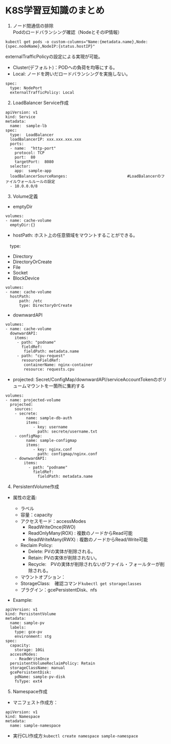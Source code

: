 # K8S学習豆知識のまとめ
1. ノード間通信の排除  
Podのロードバランシング確認（NodeとそのIP情報）
```
kubectl get pods -o custom-columns="Name:{metadata.name},Node:{spec.nodeName},NodeIP:{status.hostIP}"
```  
externalTrafficPolicyの設定による実現が可能。 
+ Cluster(デフォルト)：PODへの負荷を均等にする。
+ Local: ノードを跨いだロードバランシングを実施しない。
```
spec: 
  type: NodePort
  externalTrafficPolicy: Local
```

2. LoadBalancer Service作成
```
apiVersion: v1
kind: Service
metadata:
  name:  sample-lb
spec:
  type:  LoadBalancer
  loadBalancerIP: xxx.xxx.xxx.xxx
  ports:
  - name:  "http-port"
    protocol: TCP
    port:  80
    targetPort:  8080
  selector:
    app:  sample-app
  loadBalancerSourceRanges:                          #LoadBalancerのファイルウォールルールの設定
  - 10.0.0.0/8
```

3. Volume定義
+ emptyDir 
```
volumes:
- name: cache-volume
  emptyDir:{}
```

+ hostPath: ホスト上の任意領域をマウントすることができる。 

　type: 
  - Directory 
  - DirectoryOrCreate
  - File
  - Socket
  - BlockDevice
```
volumes:
- name: cache-volume
  hostPath:
      path: /etc
      type: DirectoryOrCreate  
```
+ downwardAPI 
```
volumes:
- name: cache-volume
  downwardAPI:
    items:
     - path: "podname"
       fieldRef:
        fieldPath: metadata.name
     - path: "cpu-request"
       resourceFieldRef:
        containerName: nginx-container
        resource: requests.cpu
```
+ projected: Secret/ConfigMap/downwardAPI/serviceAccountTokenのボリュームマウントを一箇所に集約する
```
volumes:
- name: projected-volume
  projected:
    sources:
    - secrete:
         name: sample-db-auth
         items:
            - key: username
              path: secrete/username.txt
    - configMap:
         name: sample-configmap
         items:
            - key: nginx.conf
              path: configmap/nginx.conf     
    - downwardAPI:
        items:
          - path: "podname"
            fieldRef:
              fieldPath: metadata.name
```

4. PersistentVolume作成
+ 属性の定義: 
  - ラベル
  - 容量：capacity
  - アクセスモード：accessModes
     + ReadWriteOnce(RWO)
     + ReadOnlyMany(ROX) : 複数のノードからRead可能
     + ReadWriteMany(RWX) : 複数のノードからRead/Write可能
  - Reclaim Policy:
     + Delete: PVの実体が削除される。
     + Retain: PVの実体が削除されない。
     + Recycle:　PVの実体が削除されないがファイル・フォールターが削除される。
  - マウントオプション：
  - StorageClass:　確認コマンド`kubectl get storageclasses`
  - プラグイン：gcePersistentDisk、nfs
  
+ Example: 
```
apiVersion: v1
kind: PersistentVolume
metadata:
  name: sample-pv
  labels:
    type: gce-pv
    environment: stg
spec:
  capacity:
    storage: 10Gi
  accessModes:
    - ReadWriteOnce
  persistentVolumeReclaimPolicy: Retain
  storageClassName: manual
  gcePersistentDisk:
    pdName: sample-pv-disk
    fsType: ext4
```

5. Namespace作成
+ マニフェスト作成方：
```
apiVersion: v1
kind: Namespace
metadata:
  name: sample-namespace
```
+ 実行CLI作成方:`kubectl create namespace sample-namespace`
